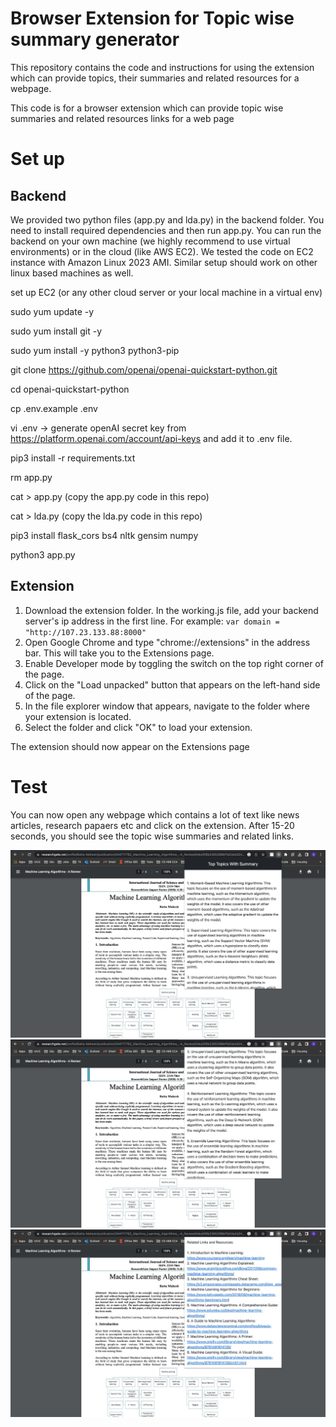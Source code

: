 # Browser Extension for Topic wise summary generator
This repository contains the code and instructions for using the extension which can provide topics, their summaries and related resources for a webpage.

This code is for a browser extension which can provide topic wise summaries and related resources links for a web page

# Set up

## Backend

We provided two python files (app.py and lda.py) in the backend folder. You need to install required dependencies and then run app.py. You can run the backend on your own machine (we highly recommend to use virtual environments) or in the cloud (like AWS EC2). We tested the code on EC2 instance with Amazon Linux 2023 AMI. Similar setup should work on other linux based machines as well.

set up EC2 (or any other cloud server or your local machine in a virtual env)

sudo yum update -y

sudo yum install git -y

sudo yum install -y python3 python3-pip

git clone https://github.com/openai/openai-quickstart-python.git

cd openai-quickstart-python

cp .env.example .env

vi .env -> generate openAI secret key from https://platform.openai.com/account/api-keys and add it to .env file.

pip3 install -r requirements.txt

rm app.py

cat > app.py (copy the app.py code in this repo)

cat > lda.py (copy the lda.py code in this repo)

pip3 install flask_cors bs4 nltk gensim numpy

python3 app.py

## Extension

1. Download the extension folder. In the working.js file, add your backend server's ip address in the first line. For example: ```var domain = "http://107.23.133.88:8000"```
2. Open Google Chrome and type "chrome://extensions" in the address bar. This will take you to the Extensions page.
3. Enable Developer mode by toggling the switch on the top right corner of the page.
4. Click on the "Load unpacked" button that appears on the left-hand side of the page.
5. In the file explorer window that appears, navigate to the folder where your extension is located.
6. Select the folder and click "OK" to load your extension.

The extension should now appear on the Extensions page

# Test
You can now open any webpage which contains a lot of text like news articles, research papaers etc and click on the extension. After 15-20 seconds, you should see the topic wise summaries and related links.

![Image 1](images/image1.jpeg)
![Image 2](images/image2.jpeg)
![Image 3](images/image3.jpeg)
